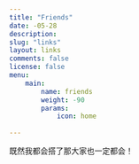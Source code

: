```yaml
---
title: "Friends"
date: -05-28
description: 
slug: "links"
layout: links
comments: false
license: false
menu: 
    main:
        name: friends
        weight: -90
        params:
            icon: home
        
---
```

既然我都会搭了那大家也一定都会！

<style>
.article-header {
    display: none;
  }
.article-footer {
	display: none;
  }

</style>

